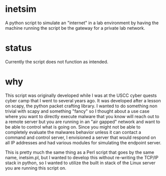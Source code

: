 # inetsim
A python script to simulate an "internet" in a lab environment by having the machine running the script be the gateway for a private lab network.

# status
Currently the script does not function as intended.

# why
This script was originally developed while I was at the USCC cyber quests cyber camp that I went to several years ago. It was developed after a lesson on scapy, the python packet crafting library. I wanted to do something non trivial with scapy and something "fancy" so I thought about a use case where you want to directly execute malware that you know will reach out to a remote server but you are running in an "air gapped" network and want to be able to control what is going on. Since you might not be able to completely evaluate the malwares behavior unless it can contact a command and control server, I envisioned a server that would respond on all IP addresses and had various modules for simulating the endpoint server. 

This is pretty much the same thing as a Perl script that goes by the same name, inetsim.pl, but I wanted to develop this without re-writing the TCP/IP stack in python, so I wanted to utilize the built in stack of the Linux server you are running this script on. 
